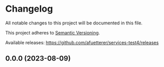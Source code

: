 # Changelog

All notable changes to this project will be documented in this file.

This project adheres to [Semantic Versioning](https://semver.org/spec/v2.0.0.html).

Available releases: <https://github.com/afuetterer/services-test4/releases>





## 0.0.0 (2023-08-09)
